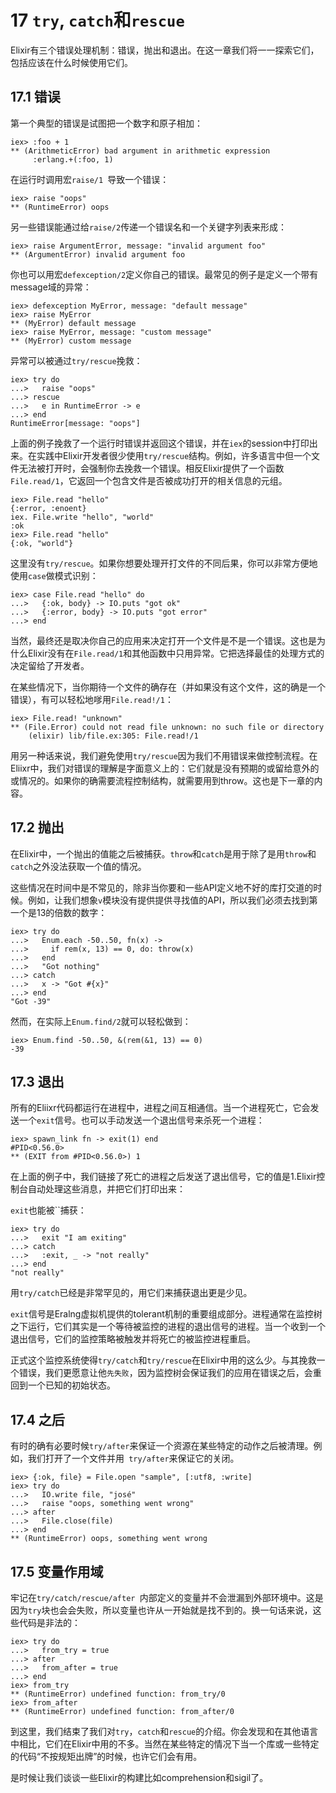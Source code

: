 # 17 `try`, `catch`和`rescue`

Elixir有三个错误处理机制：错误，抛出和退出。在这一章我们将一一探索它们，包括应该在什么时候使用它们。

## 17.1 错误

第一个典型的错误是试图把一个数字和原子相加：

```
iex> :foo + 1
** (ArithmeticError) bad argument in arithmetic expression
     :erlang.+(:foo, 1)
```

在运行时调用宏`raise/1 `导致一个错误：

```
iex> raise "oops"
** (RuntimeError) oops
```

另一些错误能通过给`raise/2`传递一个错误名和一个关键字列表来形成：

```
iex> raise ArgumentError, message: "invalid argument foo"
** (ArgumentError) invalid argument foo
```

你也可以用宏`defexception/2`定义你自己的错误。最常见的例子是定义一个带有message域的异常：

```
iex> defexception MyError, message: "default message"
iex> raise MyError
** (MyError) default message
iex> raise MyError, message: "custom message"
** (MyError) custom message
```

异常可以被通过`try/rescue`挽救：

```
iex> try do
...>   raise "oops"
...> rescue
...>   e in RuntimeError -> e
...> end
RuntimeError[message: "oops"]
```

上面的例子挽救了一个运行时错误并返回这个错误，并在`iex`的session中打印出来。在实践中Elixir开发者很少使用`try/rescue`结构。例如，许多语言中但一个文件无法被打开时，会强制你去挽救一个错误。相反Elixir提供了一个函数`File.read/1`，它返回一个包含文件是否被成功打开的相关信息的元组。

```
iex> File.read "hello"
{:error, :enoent}
iex. File.write "hello", "world"
:ok
iex> File.read "hello"
{:ok, "world"}
```

这里没有`try/rescue`。如果你想要处理开打文件的不同后果，你可以非常方便地使用`case`做模式识别：

```
iex> case File.read "hello" do
...>   {:ok, body} -> IO.puts "got ok"
...>   {:error, body} -> IO.puts "got error"
...> end
```

当然，最终还是取决你自己的应用来决定打开一个文件是不是一个错误。这也是为什么Elixir没有在`File.read/1`和其他函数中只用异常。它把选择最佳的处理方式的决定留给了开发者。

在某些情况下，当你期待一个文件的确存在（并如果没有这个文件，这的确是一个错误），有可以轻松地嗲用`File.read!/1`：

```
iex> File.read! "unknown"
** (File.Error) could not read file unknown: no such file or directory
    (elixir) lib/file.ex:305: File.read!/1
```

用另一种话来说，我们避免使用`try/rescue`因为我们不用错误来做控制流程。在Eliixr中，我们对错误的理解是字面意义上的：它们就是没有预期的或留给意外的或情况的。如果你的确需要流程控制结构，就需要用到throw。这也是下一章的内容。

## 17.2 抛出

在Elixir中，一个抛出的值能之后被捕获。`throw`和`catch`是用于除了是用`throw`和`catch`之外没法获取一个值的情况。

这些情况在时间中是不常见的，除非当你要和一些API定义地不好的库打交道的时候。例如，让我们想象`v`模块没有提供提供寻找值的API，所以我们必须去找到第一个是13的倍数的数字：

```
iex> try do
...>   Enum.each -50..50, fn(x) ->
...>     if rem(x, 13) == 0, do: throw(x)
...>   end
...>   "Got nothing"
...> catch
...>   x -> "Got #{x}"
...> end
"Got -39"
```

然而，在实际上`Enum.find/2`就可以轻松做到：

```
iex> Enum.find -50..50, &(rem(&1, 13) == 0)
-39
```

## 17.3 退出

所有的Eliixr代码都运行在进程中，进程之间互相通信。当一个进程死亡，它会发送一个`exit`信号。也可以手动发送一个退出信号来杀死一个进程：

```
iex> spawn_link fn -> exit(1) end
#PID<0.56.0>
** (EXIT from #PID<0.56.0>) 1
```

在上面的例子中，我们链接了死亡的进程之后发送了退出信号，它的值是1.Elixir控制台自动处理这些消息，并把它们打印出来：

`exit`也能被``捕获：

```
iex> try do
...>   exit "I am exiting"
...> catch
...>   :exit, _ -> "not really"
...> end
"not really"
```

用`try/catch`已经是非常罕见的，用它们来捕获退出更是少见。

`exit`信号是Eralng虚拟机提供的tolerant机制的重要组成部分。进程通常在监控树之下运行，它们其实是一个等待被监控的进程的退出信号的进程。当一个收到一个退出信号，它们的监控策略被触发并将死亡的被监控进程重启。

正式这个监控系统使得`try/catch`和`try/rescue`在Elixir中用的这么少。与其挽救一个错误，我们更愿意让他`先失败`，因为监控树会保证我们的应用在错误之后，会重回到一个已知的初始状态。

## 17.4 之后

有时的确有必要时候`try/after`来保证一个资源在某些特定的动作之后被清理。例如，我们打开了一个文件并用` try/after`来保证它的关闭。

```
iex> {:ok, file} = File.open "sample", [:utf8, :write]
iex> try do
...>   IO.write file, "josé"
...>   raise "oops, something went wrong"
...> after
...>   File.close(file)
...> end
** (RuntimeError) oops, something went wrong
```

## 17.5 变量作用域

牢记在`try/catch/rescue/after `内部定义的变量并不会泄漏到外部环境中。这是因为`try`块也会会失败，所以变量也许从一开始就是找不到的。换一句话来说，这些代码是非法的：

```
iex> try do
...>   from_try = true
...> after
...>   from_after = true
...> end
iex> from_try
** (RuntimeError) undefined function: from_try/0
iex> from_after
** (RuntimeError) undefined function: from_after/0
```

到这里，我们结束了我们对`try`，`catch`和`rescue`的介绍。你会发现和在其他语言中相比，它们在Elixir中用的不多。当然在某些特定的情况下当一个库或一些特定的代码“不按规矩出牌”的时候，也许它们会有用。

是时候让我们谈谈一些Elixir的构建比如comprehension和sigil了。
